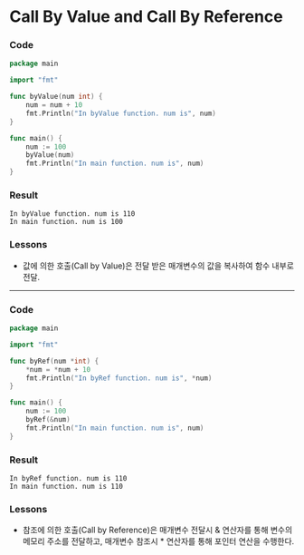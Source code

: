 # Call By Value and Call By Reference

### Code
```go
package main

import "fmt"

func byValue(num int) {
	num = num + 10
	fmt.Println("In byValue function. num is", num)
}

func main() {
	num := 100
	byValue(num)
	fmt.Println("In main function. num is", num)
}
```
### Result
```
In byValue function. num is 110
In main function. num is 100
```
### Lessons
- 값에 의한 호출(Call by Value)은 전달 받은 매개변수의 값을 복사하여 함수 내부로 전달.

---

### Code
```go
package main

import "fmt"

func byRef(num *int) {
	*num = *num + 10
	fmt.Println("In byRef function. num is", *num)
}

func main() {
	num := 100
	byRef(&num)
	fmt.Println("In main function. num is", num)
}
```
### Result
```
In byRef function. num is 110
In main function. num is 110
```
### Lessons
- 참조에 의한 호출(Call by Reference)은 매개변수 전달시 & 연산자를 통해 변수의 메모리 주소를 전달하고, 매개변수 참조시 * 연산자를 통해 포인터 연산을 수행한다.

